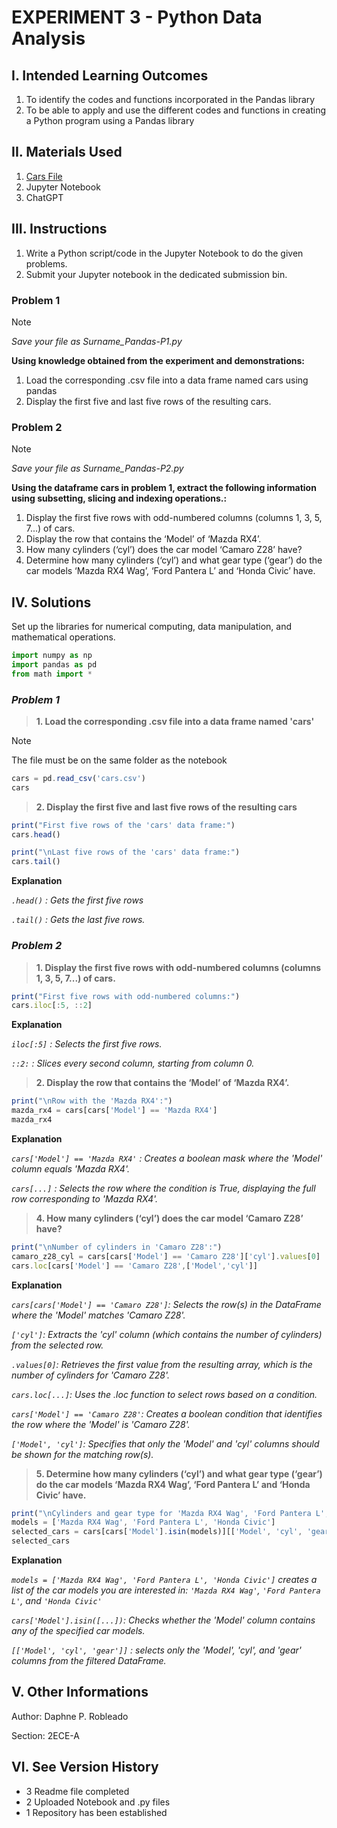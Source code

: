 # EXPERIMENT 3 - Python Data Analysis

## I. Intended Learning Outcomes

1. To identify the codes and functions incorporated in the Pandas library
2. To be able to apply and use the different codes and functions in creating a Python program using a Pandas library

## II. Materials Used
1. [Cars File](http://bit.ly/Cars_file)
2. Jupyter Notebook
3. ChatGPT

## III. Instructions
1. Write a Python script/code in the Jupyter Notebook to do the given problems.
2. Submit your Jupyter notebook in the dedicated submission bin.

### Problem 1
> [!NOTE]
> _Save your file as Surname_Pandas-P1.py_

**Using knowledge obtained from the experiment and demonstrations:**
1. Load the corresponding .csv file into a data frame named cars using pandas
2. Display the first five and last five rows of the resulting cars.

### Problem 2
> [!NOTE]
> _Save your file as Surname_Pandas-P2.py_

**Using the dataframe cars in problem 1, extract the following information using subsetting, slicing and indexing operations.:**
1. Display the first five rows with odd-numbered columns (columns 1, 3, 5, 7...) of cars.
2. Display the row that contains the ‘Model’ of ‘Mazda RX4’.
3. How many cylinders (‘cyl’) does the car model ‘Camaro Z28’ have?
4. Determine how many cylinders (‘cyl’) and what gear type (‘gear’) do the car models ‘Mazda RX4 Wag’, ‘Ford Pantera L’ and ‘Honda Civic’ have.

## IV. Solutions
Set up the libraries for numerical computing, data manipulation, and mathematical operations.
``` js
import numpy as np
import pandas as pd
from math import *
``` 
### ***Problem 1***
> **1. Load the corresponding .csv file into a data frame named 'cars'**

> [!NOTE]
> The file must be on the same folder as the notebook
```js
cars = pd.read_csv('cars.csv')
cars
```
> **2. Display the first five and last five rows of the resulting cars**

```js
print("First five rows of the 'cars' data frame:")
cars.head()
```
```js
print("\nLast five rows of the 'cars' data frame:")
cars.tail()
```
**Explanation**

_`.head()` : Gets the first five rows_

_`.tail()` : Gets the last five rows._

### ***Problem 2***
> **1. Display the first five rows with odd-numbered columns (columns 1, 3, 5, 7...) of cars.**

   ```js
   print("First five rows with odd-numbered columns:")
   cars.iloc[:5, ::2]
   ```

   **Explanation**

  _`iloc[:5]` : Selects the first five rows._ 
  
  _`::2:` : Slices every second column, starting from column 0._
  
> **2. Display the row that contains the ‘Model’ of ‘Mazda RX4’.**

   ```js
   print("\nRow with the 'Mazda RX4':")
   mazda_rx4 = cars[cars['Model'] == 'Mazda RX4']
   mazda_rx4
   ```
**Explanation**

  _`cars['Model'] == 'Mazda RX4'` : Creates a boolean mask where the 'Model' column equals 'Mazda RX4'._
  
  _`cars[...]` : Selects the row where the condition is True, displaying the full row corresponding to 'Mazda RX4'._
  
> **4. How many cylinders (‘cyl’) does the car model ‘Camaro Z28’ have?**

```js
print("\nNumber of cylinders in 'Camaro Z28':")
camaro_z28_cyl = cars[cars['Model'] == 'Camaro Z28']['cyl'].values[0]
cars.loc[cars['Model'] == 'Camaro Z28',['Model','cyl']]
```
**Explanation**

_`cars[cars['Model'] == 'Camaro Z28']`: Selects the row(s) in the DataFrame where the 'Model' matches 'Camaro Z28'._

_`['cyl']`: Extracts the 'cyl' column (which contains the number of cylinders) from the selected row._

_`.values[0]`: Retrieves the first value from the resulting array, which is the number of cylinders for 'Camaro Z28'._

_`cars.loc[...]`: Uses the .loc function to select rows based on a condition._

_`cars['Model'] == 'Camaro Z28'`: Creates a boolean condition that identifies the row where the 'Model' is 'Camaro Z28'._

_`['Model', 'cyl']`: Specifies that only the 'Model' and 'cyl' columns should be shown for the matching row(s)._

> **5. Determine how many cylinders (‘cyl’) and what gear type (‘gear’) do the car models ‘Mazda RX4 Wag’, ‘Ford Pantera L’ and ‘Honda Civic’ have.**

```js
print("\nCylinders and gear type for 'Mazda RX4 Wag', 'Ford Pantera L', and 'Honda Civic':")
models = ['Mazda RX4 Wag', 'Ford Pantera L', 'Honda Civic']
selected_cars = cars[cars['Model'].isin(models)][['Model', 'cyl', 'gear']]
selected_cars
```
**Explanation**

_`models = ['Mazda RX4 Wag', 'Ford Pantera L', 'Honda Civic']` creates a list of the car models you are interested in: `'Mazda RX4 Wag'`, `'Ford Pantera L'`, and `'Honda Civic'`_

_`cars['Model'].isin([...])`: Checks whether the 'Model' column contains any of the specified car models._

_`[['Model', 'cyl', 'gear']]` : selects only the 'Model', 'cyl', and 'gear' columns from the filtered DataFrame._

## V. Other Informations
Author: Daphne P. Robleado

Section: 2ECE-A

## VI. See Version History
* 3 Readme file completed
* 2 Uploaded Notebook and .py files
* 1 Repository has been established
